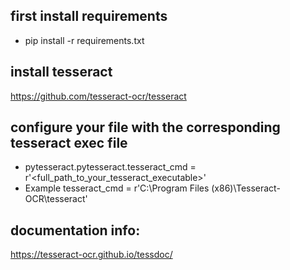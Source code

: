 ## first install requirements 
* pip install -r requirements.txt 

## install tesseract 
https://github.com/tesseract-ocr/tesseract

## configure your file with the corresponding tesseract exec file
* pytesseract.pytesseract.tesseract_cmd = r'<full_path_to_your_tesseract_executable>'
* Example tesseract_cmd = r'C:\Program Files (x86)\Tesseract-OCR\tesseract'

## documentation info:
https://tesseract-ocr.github.io/tessdoc/